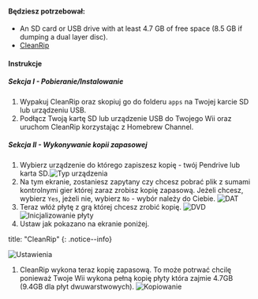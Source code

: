 #### Będziesz potrzebował:

* An SD card or USB drive with at least 4.7 GB of free space (8.5 GB if dumping a dual layer disc).
* [CleanRip](https://github.com/emukidid/cleanrip/releases/latest)

#### Instrukcje

##### Sekcja I - Pobieranie/Instalowanie

1. Wypakuj CleanRip oraz skopiuj go do folderu `apps` na Twojej karcie SD lub urządzeniu USB.
1. Podłącz Twoją kartę SD lub urządzenie USB do Twojego Wii oraz uruchom CleanRip korzystając z Homebrew Channel.

##### Sekcja II - Wykonywanie kopii zapasowej

1. Wybierz urządzenie do którego zapiszesz kopię - twój Pendrive lub karta SD.![Typ urządzenia](/images/CleanRip/2.png)
1. Na tym ekranie, zostaniesz zapytany czy chcesz pobrać plik z sumami kontrolnymi gier której zaraz zrobisz kopię zapasową. Jeżeli chcesz, wybierz `Yes`, jeżeli nie, wybierz `No` - wybór należy do Ciebie. ![DAT](/images/CleanRip/3.png)
1. Teraz włóż płytę z grą której chcesz zrobić kopię. ![DVD](/images/CleanRip/4.png) ![Inicjalizowanie płyty](/images/CleanRip/5.png)
1. Ustaw jak pokazano na ekranie poniżej.

title: "CleanRip"
{: .notice--info}

![Ustawienia](/images/CleanRip/6.png)
1. CleanRip wykona teraz kopię zapasową. To może potrwać chcilę ponieważ Twoje Wii wykona pełną kopię płyty która zajmie 4.7GB (9.4GB dla płyt dwuwarstwowych). ![Kopiowanie](/images/CleanRip/7.png)
